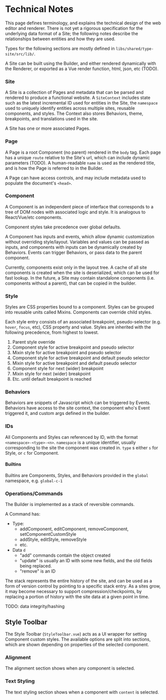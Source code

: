# Technical Notes

This page defines terminology, and explains the technical design of the web editor and renderer. There is not yet a rigorous specification for the underlying data format of a Site; the following notes describe the relationships between entities and how they are used.

Types for the following sections are mostly defined in `libs/shared/type-site/src/lib/`.

A Site can be built using the Builder, and either rendered dynamically with the Renderer, or exported as a Vue render function, html, json, etc (TODO).

### Site

A Site is a collection of Pages and metadata that can be parsed and rendered to produce a functional website. A `SiteContext` includes state such as the latest incremental ID used for entities in the Site, the `namespace` used to uniquely identify entities across multiple sites, reusable components, and styles. The Context also stores Behaviors, theme, breakpoints, and translations used in the site.

A Site has one or more associated Pages.

### Page

A Page is a root Component (no parent) rendered in the `body` tag. Each page has a unique `route` relative to the Site's url, which can include dynamic parameters (TODO). A human-readable `name` is used as the rendered title, and is how the Page is referred to in the Builder.

A Page can have access controls, and may include metadata used to populate the document's `<head>`.

### Component

A Component is an independent piece of interface that corresponds to a tree of DOM nodes with associated logic and style. It is analogous to React/Vue/etc components.

Component styles take precedence over global defaults.

A Component has inputs and events, which allow dynamic customization without overriding style/layout. Variables and values can be passed as inputs, and components with inputs can be dynamically created by Behaviors. Events can trigger Behaviors, or pass data to the parent component.

Currently, components exist only in the layout tree. A cache of all site components is created when the site is deserialized, which can be used for fast lookup. In the future, a Site may contain standalone components (i.e. components without a parent), that can be copied in the builder.

### Style

Styles are CSS properties bound to a component. Styles can be grouped into reusable units called Mixins. Components can override child styles.

Each style entry consists of an associated breakpoint, pseudo-selector (e.g. `hover`, `focus`, etc), CSS property and value. Styles are inherited with the following precedence, from highest to lowest.

1. Parent style override
2. Component style for active breakpoint and pseudo selector
3. Mixin style for active breakpoint and pseudo selector
4. Component style for active breakpoint and default pseudo selector
5. Mixin style for active breakpoint and default pseudo selector
6. Component style for next (wider) breakpoint
7. Mixin style for next (wider) breakpoint
8. Etc. until default breakpoint is reached

### Behaviors

Behaviors are snippets of Javascript which can be triggered by Events. Behaviors have access to the site context, the component who's Event triggered it, and custom args defined in the builder.

### IDs

All Components and Styles can referenced by ID, with the format `<namespace>-<type>-<n>`. `namespace` is a unique identifier, usually corresponding to the site the component was created in. `type` s either `s` for Style, or `c` for Component.

#### Builtins

Builtins are Components, Styles, and Behaviors provided in the `global` namespace, e.g. `global-c-1`

### Operations/Commands

The Builder is implemented as a stack of reversible commands.

A Command has:

- Type:
  - addComponent, editComponent, removeComponent, setComponentCustomStyle
  - addStyle, editStyle, removeStyle
  - etc.
- Data `d`
  - "add" commands contain the object created
  - "update" is usually an ID with some new fields, and the old fields being replaced.
  - "remove" is an ID

The stack represents the entire history of the site, and can be used as a form of version control by pointing to a specific stack entry. As a sites grow, it may become necessary to support compression/checkpoints, by replacing a portion of history with the site data at a given point in time.

TODO: data integrity/hashing

## Style Toolbar

The Style Toolbar (`StyleToolbar.vue`) acts as a UI wrapper for setting Component custom styles. The available options are split into sections, which are shown depending on properties of the selected component.

### Alignment

The alignment section shows when any component is selected.

### Text Styling

The text styling section shows when a component with `content` is selected.
